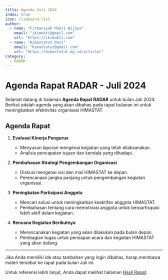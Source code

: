 ```yaml
--- 
title: Agenda Juli 2024
index: true
icon: clipboard-list
author:
  - name: "Firmansyah Mukti Wijaya"
    email: "ikimukti@gmail.com"
    url: "https://ikimukti.com"
  - name: "Himastatut Docs"
    email: "himastatut@gmail.com"
    url: "https://himastatut.my.id/article/"
category:
  - RADAR
--- 
```


# Agenda Rapat RADAR - Juli 2024

Selamat datang di halaman **Agenda Rapat RADAR** untuk bulan Juli 2024. Berikut adalah agenda yang akan dibahas pada rapat bulanan ini untuk meningkatkan efektivitas organisasi HIMASTAT.

## Agenda Rapat
1. **Evaluasi Kinerja Pengurus**
   - Menyusun laporan mengenai kegiatan yang telah dilaksanakan.
   - Analisis pencapaian tujuan dan kendala yang dihadapi.

2. **Pembahasan Strategi Pengembangan Organisasi**
   - Diskusi mengenai visi dan misi HIMASTAT ke depan.
   - Perencanaan jangka panjang untuk pengembangan kegiatan organisasi.

3. **Peningkatan Partisipasi Anggota**
   - Mencari solusi untuk meningkatkan keaktifan anggota HIMASTAT.
   - Pembahasan tentang cara memotivasi anggota untuk berpartisipasi lebih aktif dalam kegiatan.

4. **Rencana Kegiatan Berikutnya**
   - Merencanakan kegiatan yang akan dilakukan pada bulan depan.
   - Pembagian tugas untuk persiapan acara dan kegiatan HIMASTAT yang akan datang.

--- 

Jika Anda memiliki ide atau tambahan yang ingin dibahas, harap membawa materi tersebut ke rapat pada bulan Juli ini. 

Untuk referensi lebih lanjut, Anda dapat melihat halaman [Hasil Rapat](./radar202407_hasil.md).
